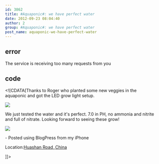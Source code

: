 ```yaml
---
id: 3862
title: #Aquaponic#: we have perfect water
date: 2012-09-23 08:04:40
author: 2
group: #Aquaponic#: we have perfect water
post_name: aquaponic-we-have-perfect-water
---
```


## error
The service is receiving too many requests from you

## code
 <!\[CDATA\[Thanks to Roger who planted some new veggies in the aquaponic and got the LED grow light setup.  
  
[![](http://139.162.84.35/wp-content/uploads/2012/09/CBCF4BF4-4600-46C8-A93D-97E10377941115.jpg)](http://139.162.84.35/wp-content/uploads/2012/09/CBCF4BF4-4600-46C8-A93D-97E10377941115.jpg)

  
We just tested the water and it's perfect. 7.0 in PH, no ammonia and nitrite and full of nitrate. Looking forward to seeing these grow!  
  
[![](http://139.162.84.35/wp-content/uploads/2012/09/51642C89-DE6C-42EC-8BBD-6FD80F4A8AA016.jpg)](http://139.162.84.35/wp-content/uploads/2012/09/51642C89-DE6C-42EC-8BBD-6FD80F4A8AA016.jpg)

  
\- Posted using BlogPress from my iPhone  

Location:[Huashan Road,,China](http://maps.google.com/maps?q=Huashan%20Road,,China%4031.217221%2C121.440085&z=10)

\]\]> 

